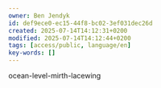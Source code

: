 ```yaml
---
owner: Ben Jendyk
id: def9ece0-ec15-44f8-bc02-3ef031dec26d
created: 2025-07-14T14:12:31+0200
modified: 2025-07-14T14:12:44+0200
tags: [access/public, language/en]
key-words: []
---
```


ocean-level-mirth-lacewing